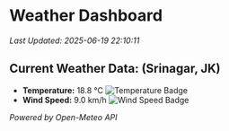 
# Weather Dashboard

_Last Updated: 2025-06-19 22:10:11_

## Current Weather Data: (Srinagar, JK)
- **Temperature:** 18.8 °C ![Temperature Badge](https://img.shields.io/badge/Temperature-Low%20Temp-blue)
- **Wind Speed:** 9.0 km/h ![Wind Speed Badge](https://img.shields.io/badge/Wind%20Speed-Light%20Wind-blue)

*Powered by Open-Meteo API*

